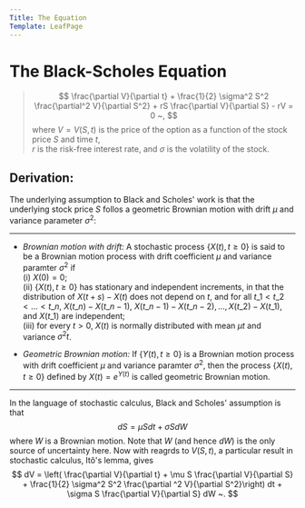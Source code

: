 ```yaml
---
Title: The Equation
Template: LeafPage
---
```


# The Black-Scholes Equation

> $$ \frac{\partial V}{\partial t} + \frac{1}{2} \sigma^2 S^2 \frac{\partial^2 V}{\partial S^2} + rS \frac{\partial V}{\partial S} - rV = 0 ~, $$
> where
> $V = V(S,t)$ is the price of the option as a function of the stock price $S$ and time $t$,  
> $r$ is the risk-free interest rate, and $\sigma$ is the volatility of the stock.

## Derivation:

The underlying assumption to Black and Scholes' work is that the underlying stock price $S$ follos a geometric Brownian motion with drift $\mu$ and variance parameter $\sigma^2$:

---

 - *Brownian motion with drift:* A stochastic process $\lbrace X(t), t \geqslant 0 \rbrace$ is said to be a Brownian motion process with drift coefficient $\mu$ and variance paramter $\sigma^2$ if  
(i) $X(0) = 0$;  
(ii) $\lbrace X(t), t \geqslant 0 \rbrace$ has stationary and independent increments, in that the distribution of $X(t+s) - X(t)$ does not depend on $t$, and for all $t\_1 < t\_2 < ... < t\_n$, $X(t\_n) - X(t\_{n-1})$, $X(t\_{n-1}) - X(t\_{n-2}), ..., X(t\_2) - X(t\_1)$, and $X(t\_1)$ are independent;  
(iii) for every $t > 0$, $X(t)$ is normally distributed with mean $\mu t$ and variance $\sigma^2 t$.

 - *Geometric Brownian motion:* If $\lbrace Y(t), t \geqslant 0 \rbrace$ is a Brownian motion process with drift coefficient $\mu$ and variance paramter $\sigma^2$, then the process $\lbrace X(t), t \geqslant 0 \rbrace$ defined by $X(t) = e^{Y(t)}$ is called geometric Brownian motion.

---

In the language of stochastic calculus, Black and Scholes' assumption is that
$$ dS = \mu S dt + \sigma S dW $$
where $W$ is a Brownian motion. Note that $W$ (and hence $dW$) is the only source of uncertainty here. Now with reagrds to $V(S,t)$, a particular result in stochastic calculus, Itô's lemma, gives
$$ dV = \left( \frac{\partial V}{\partial t} + \mu S \frac{\partial V}{\partial S} + \frac{1}{2} \sigma^2 S^2 \frac{\partial ^2 V}{\partial S^2}\right) dt + \sigma S \frac{\partial V}{\partial S} dW ~. $$
